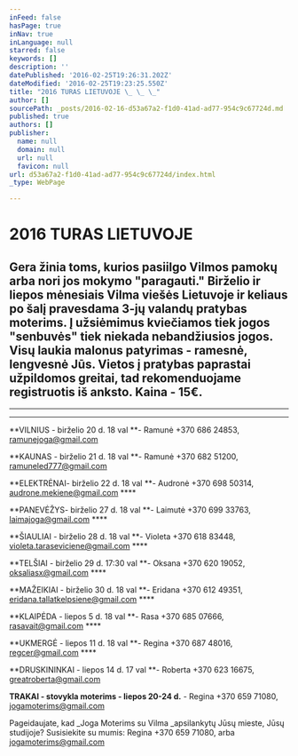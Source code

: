```yaml
---
inFeed: false
hasPage: true
inNav: true
inLanguage: null
starred: false
keywords: []
description: ''
datePublished: '2016-02-25T19:26:31.202Z'
dateModified: '2016-02-25T19:23:25.550Z'
title: "2016 TURAS LIETUVOJE \_ \_ \_"
author: []
sourcePath: _posts/2016-02-16-d53a67a2-f1d0-41ad-ad77-954c9c67724d.md
published: true
authors: []
publisher:
  name: null
  domain: null
  url: null
  favicon: null
url: d53a67a2-f1d0-41ad-ad77-954c9c67724d/index.html
_type: WebPage

---
```

# 2016 TURAS LIETUVOJE      

## Gera žinia toms, kurios pasiilgo Vilmos pamokų arba nori jos mokymo "paragauti."  Birželio ir liepos mėnesiais Vilma viešės Lietuvoje ir keliaus po šalį pravesdama 3-jų valandų pratybas moterims. Į užsiėmimus kviečiamos tiek jogos "senbuvės" tiek niekada nebandžiusios jogos. Visų laukia malonus patyrimas - ramesnė, lengvesnė Jūs.  Vietos į pratybas paprastai užpildomos greitai, tad rekomenduojame registruotis iš anksto. Kaina - 15€.  

****

****

**VILNIUS - birželio 20 d. 18 val **- Ramunė +370 686 24853, ramunejoga@gmail.com                                                   

**KAUNAS - birželio 21 d. 18 val **- Ramunė +370 682 51200, ramuneled777@gmail.com 

**ELEKTRĖNAI- birželio 22 d. 18 val **- Audronė +370 698 50314, audrone.mekiene@gmail.com                            ****

**PANEVĖŽYS- birželio 27 d. 18 val **- Laimutė +370 699 33763, laimajoga@gmail.com                                 ****

**ŠIAULIAI - birželio 28 d. 18 val **- Violeta +370 618 83448, violeta.taraseviciene@gmail.com ****

**TELŠIAI - birželio 29 d. 17:30 val **- Oksana +370 620 19052, oksaliasx@gmail.com                                ****

**MAŽEIKIAI - birželio 30 d. 18 val **- Eridana +370 612 49351, eridana.tallatkelpsiene@gmail.com ****

**KLAIPĖDA - liepos 5 d. 18 val **- Rasa +370 685 07666, rasavait@gmail.com                      ****

**UKMERGĖ - liepos 11 d. 18 val **- Regina +370 687 48016, regcer@gmail.com                               ****

**DRUSKININKAI - liepos 14 d. 17 val **- Roberta +370 623 16675, greatroberta@gmail.com

**TRAKAI - stovykla moterims - liepos 20-24 d.** - Regina +370 659 71080, jogamoterims@gmail.com

Pageidaujate, kad _Joga Moterims su Vilma _apsilankytų Jūsų mieste, Jūsų studijoje? Susisiekite su mumis:  Regina +370 659 71080, arba jogamoterims@gmail.com